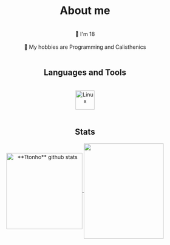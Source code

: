 <h1 align="center">About me</h1><br>

<div align="center">
<dd>
    <dt>📆 I'm 18</dt>
    &nbsp;
    <dt>🗿 My hobbies are Programming and Calisthenics</dt>
<dd>
</div>

<br>
<h2 align="center">Languages and Tools</h2><br>

<div align="center">
     <img src="https://cdn.jsdelivr.net/gh/devicons/devicon/icons/linux/linux-original.svg" width="50" title="Linux" />
</div>

<br>
<h2 align="center">Stats</h2>
<div align="center">
    <a href="https://github.com/Ttonho">
 <img height="200em" align="center" src="https://github-readme-stats.vercel.app/api?username=Ttonho&theme=midnight-purple&show_icons=true&count_private=true&line_height=27" alt="**Ttonho** github stats"/>
</a>
<a href="https://github.com/Ttonho">
  <img height="250em" width="210" align="center" src="https://github-readme-stats.vercel.app/api/top-langs/?username=Ttonho&theme=midnight-purple&hide_langs_below=1&line_height=27"/>
</a>
</div>
